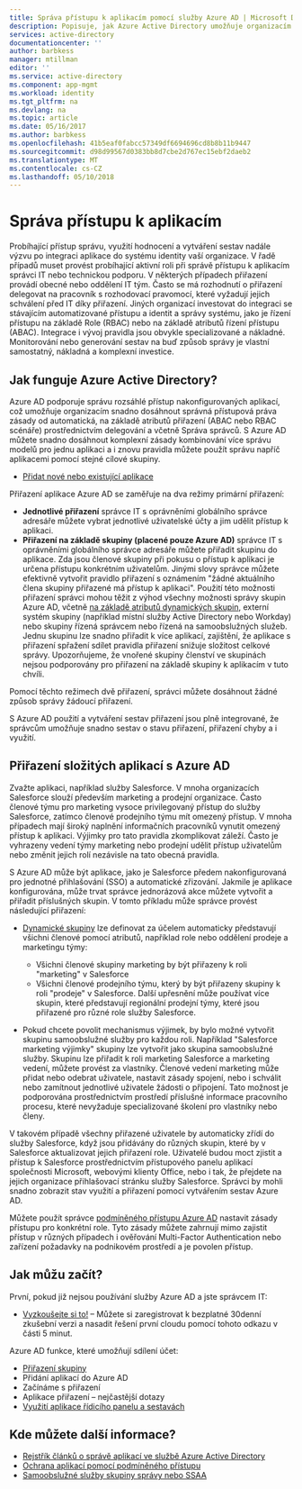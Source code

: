 ```yaml
---
title: Správa přístupu k aplikacím pomocí služby Azure AD | Microsoft Docs
description: Popisuje, jak Azure Active Directory umožňuje organizacím umožňuje určit aplikace, ke kterým má každý uživatel přístup.
services: active-directory
documentationcenter: ''
author: barbkess
manager: mtillman
editor: ''
ms.service: active-directory
ms.component: app-mgmt
ms.workload: identity
ms.tgt_pltfrm: na
ms.devlang: na
ms.topic: article
ms.date: 05/16/2017
ms.author: barbkess
ms.openlocfilehash: 41b5eaf0fabcc57349df6694696cd8b8b11b9447
ms.sourcegitcommit: d98d99567d0383bb8d7cbe2d767ec15ebf2daeb2
ms.translationtype: MT
ms.contentlocale: cs-CZ
ms.lasthandoff: 05/10/2018
---
```

# <a name="managing-access-to-apps"></a>Správa přístupu k aplikacím
Probíhající přístup správu, využití hodnocení a vytváření sestav nadále výzvu po integraci aplikace do systému identity vaší organizace. V řadě případů muset provést probíhající aktivní roli při správě přístupu k aplikacím správci IT nebo technickou podporu. V některých případech přiřazení provádí obecné nebo oddělení IT tým. Často se má rozhodnutí o přiřazení delegovat na pracovník s rozhodovací pravomocí, které vyžadují jejich schválení před IT díky přiřazení.  Jiných organizací investovat do integraci se stávajícím automatizované přístupu a identit a správy systému, jako je řízení přístupu na základě Role (RBAC) nebo na základě atributů řízení přístupu (ABAC). Integrace i vývoj pravidla jsou obvykle specializované a nákladné. Monitorování nebo generování sestav na buď způsob správy je vlastní samostatný, nákladná a komplexní investice.

## <a name="how-does-azure-active-directory-help"></a>Jak funguje Azure Active Directory?
 Azure AD podporuje správu rozsáhlé přístup nakonfigurovaných aplikací, což umožňuje organizacím snadno dosáhnout správná přístupová práva zásady od automatická, na základě atributů přiřazení (ABAC nebo RBAC scénáře) prostřednictvím delegování a včetně Správa správců. S Azure AD můžete snadno dosáhnout komplexní zásady kombinování více správu modelů pro jednu aplikaci a i znovu pravidla můžete použít správu napříč aplikacemi pomocí stejné cílové skupiny.

* [Přidat nové nebo existující aplikace](active-directory-enterprise-apps-manage-sso.md)

 Přiřazení aplikace Azure AD se zaměřuje na dva režimy primární přiřazení:

* **Jednotlivé přiřazení** správce IT s oprávněními globálního správce adresáře můžete vybrat jednotlivé uživatelské účty a jim udělit přístup k aplikaci.
* **Přiřazení na základě skupiny (placené pouze Azure AD)** správce IT s oprávněními globálního správce adresáře můžete přiřadit skupinu do aplikace. Zda jsou členové skupiny při pokusu o přístup k aplikaci je určena přístupu konkrétním uživatelům. Jinými slovy správce můžete efektivně vytvořit pravidlo přiřazení s oznámením "žádné aktuálního člena skupiny přiřazené má přístup k aplikaci". Použití této možnosti přiřazení správci mohou těžit z výhod všechny možnosti správy skupin Azure AD, včetně [na základě atributů dynamických skupin](active-directory-groups-create-azure-portal.md), externí systém skupiny (například místní služby Active Directory nebo Workday) nebo skupiny řízená správcem nebo řízená na samoobslužných služeb. Jednu skupinu lze snadno přiřadit k více aplikací, zajištění, že aplikace s přiřazení spřažení sdílet pravidla přiřazení snižuje složitost celkové správy. Upozorňujeme, že vnořené skupiny členství ve skupinách nejsou podporovány pro přiřazení na základě skupiny k aplikacím v tuto chvíli.

Pomocí těchto režimech dvě přiřazení, správci můžete dosáhnout žádné způsob správy žádoucí přiřazení.

S Azure AD použití a vytváření sestav přiřazení jsou plně integrované, že správcům umožňuje snadno sestav o stavu přiřazení, přiřazení chyby a i využití.

## <a name="complex-application-assignment-with-azure-ad"></a>Přiřazení složitých aplikací s Azure AD
Zvažte aplikaci, například služby Salesforce. V mnoha organizacích Salesforce slouží především marketing a prodejní organizace. Často členové týmu pro marketing vysoce privilegovaný přístup do služby Salesforce, zatímco členové prodejního týmu mít omezený přístup. V mnoha případech mají široký naplnění informačních pracovníků vynutit omezený přístup k aplikaci. Výjimky pro tato pravidla zkomplikovat záleží. Často je vyhrazeny vedení týmy marketing nebo prodejní udělit přístup uživatelům nebo změnit jejich rolí nezávisle na tato obecná pravidla.

S Azure AD může být aplikace, jako je Salesforce předem nakonfigurovaná pro jednotné přihlašování (SSO) a automatické zřizování. Jakmile je aplikace konfigurována, může trvat správce jednorázová akce můžete vytvořit a přiřadit příslušných skupin. V tomto příkladu může správce provést následující přiřazení:

* [Dynamické skupiny](active-directory-groups-create-azure-portal.md) lze definovat za účelem automaticky představují všichni členové pomocí atributů, například role nebo oddělení prodeje a marketingu týmy:
  
  * Všichni členové skupiny marketing by být přiřazeny k roli "marketing" v Salesforce
  * Všichni členové prodejního týmu, který by být přiřazeny skupiny k roli "prodeje" v Salesforce. Další upřesnění může používat více skupin, které představují regionální prodejní týmy, které jsou přiřazené pro různé role služby Salesforce.
* Pokud chcete povolit mechanismus výjimek, by bylo možné vytvořit skupinu samoobslužné služby pro každou roli. Například "Salesforce marketing výjimky" skupiny lze vytvořit jako skupina samoobslužné služby. Skupinu lze přiřadit k roli marketing Salesforce a marketing vedení, můžete provést za vlastníky. Členové vedení marketing může přidat nebo odebrat uživatele, nastavit zásady spojení, nebo i schválit nebo zamítnout jednotlivé uživatele žádosti o připojení. Tato možnost je podporována prostřednictvím prostředí příslušné informace pracovního procesu, které nevyžaduje specializované školení pro vlastníky nebo členy.

V takovém případě všechny přiřazené uživatele by automaticky zřídí do služby Salesforce, když jsou přidávány do různých skupin, které by v Salesforce aktualizovat jejich přiřazení role. Uživatelé budou moct zjistit a přístup k Salesforce prostřednictvím přístupového panelu aplikací společnosti Microsoft, webovými klienty Office, nebo i tak, že přejdete na jejich organizace přihlašovací stránku služby Salesforce. Správci by mohli snadno zobrazit stav využití a přiřazení pomocí vytvářením sestav Azure AD.

Můžete použít správce [podmíněného přístupu Azure AD](active-directory-conditional-access-azure-portal.md) nastavit zásady přístupu pro konkrétní role. Tyto zásady můžete zahrnují mimo zajistit přístup v různých případech i ověřování Multi-Factor Authentication nebo zařízení požadavky na podnikovém prostředí a je povolen přístup.

## <a name="how-can-i-get-started"></a>Jak můžu začít?
První, pokud již nejsou používání služby Azure AD a jste správcem IT:

* [Vyzkoušejte si to!](https://azure.microsoft.com/trial/get-started-active-directory/) – Můžete si zaregistrovat k bezplatné 30denní zkušební verzi a nasadit řešení první cloudu pomocí tohoto odkazu v části 5 minut.

Azure AD funkce, které umožňují sdílení účet:

* [Přiřazení skupiny](active-directory-accessmanagement-self-service-group-management.md)
* Přidání aplikací do Azure AD
* Začínáme s přiřazení
* Aplikace přiřazení – nejčastější dotazy
* [Využití aplikace řídicího panelu a sestavách](active-directory-passwords-get-insights.md)

## <a name="where-can-i-learn-more"></a>Kde můžete další informace?
* [Rejstřík článků o správě aplikací ve službě Azure Active Directory](active-directory-apps-index.md)
* [Ochrana aplikací pomocí podmíněného přístupu](active-directory-conditional-access-azure-portal.md)
* [Samoobslužné služby skupiny správy nebo SSAA](active-directory-accessmanagement-self-service-group-management.md)


